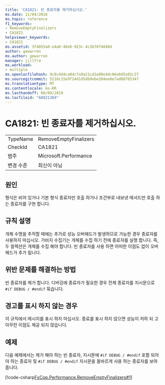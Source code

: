 ```yaml
---
title: 'CA1821: 빈 종료자를 제거하십시오.'
ms.date: 11/04/2016
ms.topic: reference
f1_keywords:
- RemoveEmptyFinalizers
- CA1821
helpviewer_keywords:
- CA1821
ms.assetid: 3f4855a0-e4a0-46e6-923c-4c3b7074048d
author: gewarren
ms.author: gewarren
manager: jillfra
ms.workload:
- multiple
ms.openlocfilehash: 9c8c4d4ca04c7a9a21cd1e80e4dc06e8d5a92c2f
ms.sourcegitcommit: 5216c15e9f24d1d5db9ebe204ee0e7ad08705347
ms.translationtype: MT
ms.contentlocale: ko-KR
ms.lasthandoff: 08/09/2019
ms.locfileid: "68921369"
---
```

# <a name="ca1821-remove-empty-finalizers"></a>CA1821: 빈 종료자를 제거하십시오.

|||
|-|-|
|TypeName|RemoveEmptyFinalizers|
|CheckId|CA1821|
|범주|Microsoft.Performance|
|변경 수준|최신이 아님|

## <a name="cause"></a>원인
형식은 비어 있거나 기본 형식 종료자만 호출 하거나 조건부로 내보낸 메서드만 호출 하는 종료자를 구현 합니다.

## <a name="rule-description"></a>규칙 설명
개체 수명을 추적할 때에는 추가로 성능 오버헤드가 발생하므로 가능한 경우 종료자를 사용하지 마십시오. 가비지 수집기는 개체를 수집 하기 전에 종료자를 실행 합니다. 즉, 두 컬렉션은 개체를 수집 해야 합니다. 빈 종료자를 사용 하면 어떠한 이점도 없이 오버 헤드가 추가 됩니다.

## <a name="how-to-fix-violations"></a>위반 문제를 해결하는 방법
빈 종료자를 제거 합니다. 디버깅에 종료자가 필요한 경우 전체 종료자를 지시문으로 `#if DEBUG / #endif` 묶습니다.

## <a name="when-to-suppress-warnings"></a>경고를 표시 하지 않는 경우
이 규칙에서 메시지를 표시 하지 마십시오. 종료를 표시 하지 않으면 성능이 저하 되 고 아무런 이점도 제공 되지 않습니다.

## <a name="example"></a>예제
다음 예제에서는 제거 해야 하는 빈 종료자, 지시문에 `#if DEBUG / #endif` 포함 되어야 하는 종료자 및 `#if DEBUG / #endif` 지시문을 올바르게 사용 하는 종료자를 보여 줍니다.

[!code-csharp[FxCop.Performance.RemoveEmptyFinalizers#1](../code-quality/codesnippet/CSharp/ca1821-remove-empty-finalizers_1.cs)]